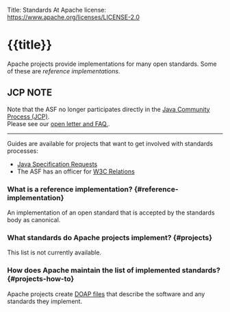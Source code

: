 Title: Standards At Apache
license: https://www.apache.org/licenses/LICENSE-2.0

# {{title}}

Apache projects provide implementations for many open standards. Some of
these are *reference implementations*. 

## JCP NOTE

Note that the ASF no longer participates directly in the <a href="https://www.jcp.org/en/home/index" target="_blank">Java Community Process (JCP)</a>.  
Please see our <a href="/jcp/sunopenletterfaq.html" target="_blank">open letter and FAQ.</a>.

---

Guides are available for projects that want to get involved with standards
processes:

-  <a href="/jcp/" target="_blank">Java Specification Requests</a>
-  The ASF has an officer for [W3C Relations](https://whimsy.apache.org/board/minutes/W3C_Relations.html)


### What is a reference implementation?  {#reference-implementation}

An implementation of an open standard that is accepted by the standards
body as canonical.

### What standards do Apache projects implement?  {#projects}

This list is not currently available.

### How does Apache maintain the list of implemented standards?  {#projects-how-to}

Apache projects create [DOAP files][1] that describe the software and any standards they implement.


  [1]: https://projects.apache.org/about.html
